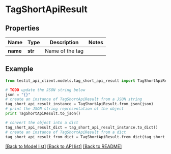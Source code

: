 # TagShortApiResult


## Properties
Name | Type | Description | Notes
------------ | ------------- | ------------- | -------------
**name** | **str** | Name of the tag | 

## Example

```python
from testit_api_client.models.tag_short_api_result import TagShortApiResult

# TODO update the JSON string below
json = "{}"
# create an instance of TagShortApiResult from a JSON string
tag_short_api_result_instance = TagShortApiResult.from_json(json)
# print the JSON string representation of the object
print TagShortApiResult.to_json()

# convert the object into a dict
tag_short_api_result_dict = tag_short_api_result_instance.to_dict()
# create an instance of TagShortApiResult from a dict
tag_short_api_result_from_dict = TagShortApiResult.from_dict(tag_short_api_result_dict)
```
[[Back to Model list]](../README.md#documentation-for-models) [[Back to API list]](../README.md#documentation-for-api-endpoints) [[Back to README]](../README.md)


